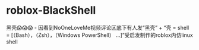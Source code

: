 # roblox-BlackShell
黑壳😱😱😱 - 因看到NoOneLoveMe视频评论区底下有人发“黑壳” + “壳 = shell = [（Bash），（Zsh），（Windows PowerShell） ...]”受启发制作的roblox内仿linux shell
